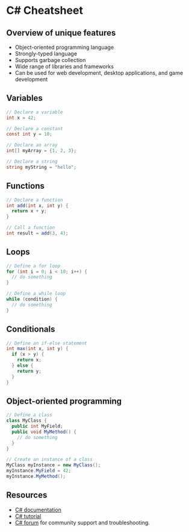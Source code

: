 # C# Cheatsheet

## Overview of unique features

- Object-oriented programming language
- Strongly-typed language
- Supports garbage collection
- Wide range of libraries and frameworks
- Can be used for web development, desktop applications, and game development

## Variables

```C#
// Declare a variable
int x = 42;

// Declare a constant
const int y = 10;

// Declare an array
int[] myArray = {1, 2, 3};

// Declare a string
string myString = "hello";
```

## Functions

```C#
// Declare a function
int add(int x, int y) {
  return x + y;
}

// Call a function
int result = add(3, 4);
```

## Loops

```C#
// Define a for loop
for (int i = 0; i < 10; i++) {
  // do something
}

// Define a while loop
while (condition) {
  // do something
}
```

## Conditionals

```C#
// Define an if-else statement
int max(int x, int y) {
  if (x > y) {
    return x;
  } else {
    return y;
  }
}
```

## Object-oriented programming

```C#
// Define a class
class MyClass {
  public int MyField;
  public void MyMethod() {
    // do something
  }
}

// Create an instance of a class
MyClass myInstance = new MyClass();
myInstance.MyField = 42;
myInstance.MyMethod();
```

## Resources

- [C# documentation](https://docs.microsoft.com/en-us/dotnet/csharp/)
- [C# tutorial](https://www.tutorialspoint.com/csharp/index.htm)
- [C# forum](https://stackoverflow.com/questions/tagged/c%23) for community support and troubleshooting.